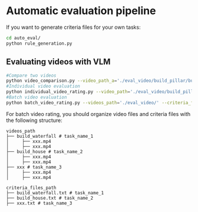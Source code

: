 
# Automatic evaluation pipeline
If you want to generate criteria files for your own tasks:
```bash
cd auto_eval/
python rule_generation.py
```

## Evaluating videos with VLM
```bash
#Compare two videos
python video_comparison.py --video_path_a='./eval_video/build_pillar/build_pillar_0.mp4' --video_path_b='./eval_video/build_pillar/build_pillar_6.mp4' --criteria_path='./auto_eval/criteria_files/build_pillar.txt' 
#Individual video evaluation
python individual_video_rating.py --video_path='./eval_video/build_pillar/build_pillar_0.mp4' --criteria_path='./auto_eval/criteria_files/build_pillar.txt' 
#Batch video evaluation
python batch_video_rating.py --videos_path='./eval_video/' --criteria_files_path='./auto_eval/criteria_files/' 
```

For batch video rating, you should organize video files and criteria files with the following structure:

```
videos_path     
├── build_waterfall # task_name_1     
│     ├── xxx.mp4
│     ├── xxx.mp4
├── build_house # task_name_2
│     ├── xxx.mp4
│     ├── xxx.mp4
├── xxx # task_name_3
│     ├── xxx.mp4
│     ├── xxx.mp4
```

```
criteria_files_path     
├── build_waterfall.txt # task_name_1     
├── build_house.txt # task_name_2
├── xxx.txt # task_name_3
```




